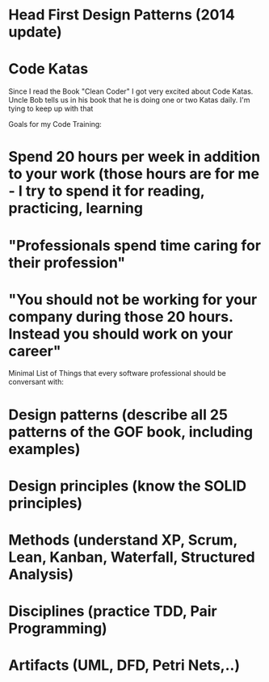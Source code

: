 # Head First Design Patterns (2014 update)


# Code Katas

Since I read the Book "Clean Coder" I got very excited about Code Katas.
Uncle Bob tells us in his book that he is doing one or two Katas daily.
I'm tying to keep up with that



Goals for my Code Training:
# Spend 20 hours per week in addition to your work (those hours are for me - I try to spend it for reading, practicing, learning
# "Professionals spend time caring for their profession"
# "You should not be working for your company during those 20 hours. Instead you should work on your career"



Minimal List of Things that every software professional should be conversant with:

# Design patterns (describe all 25 patterns of the GOF book, including examples)
# Design principles (know the SOLID principles)
# Methods (understand XP, Scrum, Lean, Kanban, Waterfall, Structured Analysis)
# Disciplines (practice TDD, Pair Programming)
# Artifacts (UML, DFD, Petri Nets,..)



